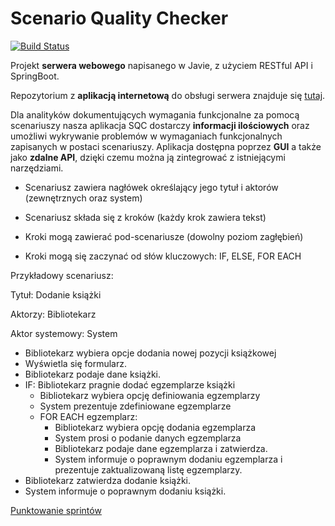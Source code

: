 # Scenario Quality Checker 

[![Build Status](https://travis-ci.org/jantechner/ScenarioQualityChecker.svg?branch=master)](https://travis-ci.org/jantechner/ScenarioQualityChecker)

Projekt **serwera webowego** napisanego w Javie, z użyciem RESTful API i SpringBoot.

Repozytorium z **aplikacją internetową** do obsługi serwera znajduje się [tutaj](https://github.com/S-Maciejewski/SQC-GUI).

Dla analityków dokumentujących wymagania funkcjonalne za pomocą scenariuszy nasza aplikacja SQC dostarczy **informacji ilościowych** oraz umożliwi wykrywanie problemów w wymaganiach funkcjonalnych zapisanych w postaci scenariuszy. Aplikacja dostępna poprzez **GUI** a także jako **zdalne API**, dzięki czemu można ją zintegrować z istniejącymi narzędziami.

- Scenariusz zawiera nagłówek określający jego tytuł i aktorów (zewnętrznych oraz system)

- Scenariusz składa się z kroków (każdy krok zawiera tekst)

- Kroki mogą zawierać pod-scenariusze (dowolny poziom zagłębień)

- Kroki mogą się zaczynać od słów kluczowych: IF, ELSE, FOR EACH


Przykładowy scenariusz:

Tytuł: Dodanie książki

Aktorzy: Bibliotekarz

Aktor systemowy: System

- Bibliotekarz wybiera opcje dodania nowej pozycji książkowej
- Wyświetla się formularz.
- Bibliotekarz podaje dane książki.
- IF: Bibliotekarz pragnie dodać egzemplarze książki
  - Bibliotekarz wybiera opcję definiowania egzemplarzy
  - System prezentuje zdefiniowane egzemplarze
  - FOR EACH egzemplarz:
    - Bibliotekarz wybiera opcję dodania egzemplarza
    - System prosi o podanie danych egzemplarza
    - Bibliotekarz podaje dane egzemplarza i zatwierdza.
    - System informuje o poprawnym dodaniu egzemplarza i prezentuje zaktualizowaną listę egzemplarzy.
- Bibliotekarz zatwierdza dodanie książki.
- System informuje o poprawnym dodaniu książki.

[Punktowanie sprintów](https://docs.google.com/spreadsheets/d/e/2PACX-1vSxEKEBzcopOqfu9OHFwQkD2oDQlztfqAW0Tf_IXjElZQyKDUrzl4-oxI78NQEHZaLh1Vorl2RSyEf3/pubhtml "Punktowanie sprintów")



